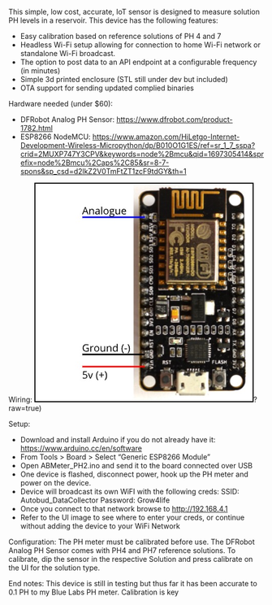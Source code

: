 This simple, low cost, accurate, IoT sensor is designed to measure solution PH levels in a reservoir. This device has the following features:
-	Easy calibration based on reference solutions of PH 4 and 7
-	Headless Wi-Fi setup allowing for connection to home Wi-Fi network or standalone Wi-Fi broadcast.
-	The option to post data to an API endpoint at a configurable frequency (in minutes)
-	Simple 3d printed enclosure (STL still under dev but included)
-	OTA support for sending updated complied binaries

Hardware needed (under $60):
-	DFRobot Analog PH Sensor: https://www.dfrobot.com/product-1782.html
-	ESP8266 NodeMCU: https://www.amazon.com/HiLetgo-Internet-Development-Wireless-Micropython/dp/B010O1G1ES/ref=sr_1_7_sspa?crid=2MUXP747Y3CPV&keywords=node%2Bmcu&qid=1697305414&sprefix=node%2Bmcu%2Caps%2C85&sr=8-7-spons&sp_csd=d2lkZ2V0TmFtZT1zcF9tdGY&th=1

Wiring: 
![alt text](https://github.com/Techn0Hippie/ABMeter_PH/blob/main/ABdc_PH_wire.jpg)?raw=true)

Setup:
-	Download and install Arduino if you do not already have it: https://www.arduino.cc/en/software
-	From Tools > Board > Select “Generic ESP8266 Module”
-	Open ABMeter_PH2.ino and send it to the board connected over USB 
-	One device is flashed, disconnect power, hook up the PH meter and power on the device.
-	Device will broadcast its own WiFI with the following creds: 
    SSID: Autobud_DataCollector
    Password: Grow4life
-	Once you connect to that network browse to http://192.168.4.1
-	Refer to the UI image to see where to enter your creds, or continue without adding the device to your WiFi Network

Configuration:
The PH meter must be calibrated before use. The DFRobot Analog PH Sensor comes with PH4 and PH7 reference solutions. To calibrate, dip the sensor in the respective
Solution and press calibrate on the UI for the solution type.

End notes: This device is still in testing but thus far it has been accurate to 0.1 PH to my Blue Labs PH meter. Calibration is key 
